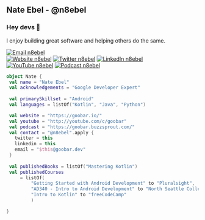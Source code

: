 ## Nate Ebel - @n8ebel
### Hey devs 👋

I enjoy building great software and helping others do the same.

[![Email n8ebel](https://img.shields.io/badge/Email-n8ebel@goobar.dev-red?style=for-the-badge)](mailto:n8ebel@goobar.dev)
<br>
[![Website n8ebel](https://img.shields.io/badge/Website-@goobar-yellow?style=for-the-badge)](https://goobar.io/)
[![Twitter n8ebel](https://img.shields.io/badge/Twitter-@n8ebel-9cf?style=for-the-badge)](https://twitter.com/n8ebel)
[![LinkedIn n8ebel](https://img.shields.io/badge/LinkedIn-@n8ebel-blue?style=for-the-badge)](https://www.linkedin.com/in/n8ebel/)
<br>
[![YouTube n8ebel](https://img.shields.io/badge/YouTube-@goobar-red?style=for-the-badge)](https://www.youtube.com/c/goobar)
[![Podcast n8ebel](https://img.shields.io/badge/Podcast-@goobar-blueviolet?style=for-the-badge)](https://goobar.buzzsprout.com/)


```kotlin
object Nate {
 val name = "Nate Ebel"
 val acknowledgements = "Google Developer Expert"
 
 val primarySkillset = "Android"
 val languages = listOf("Kotlin", "Java", "Python")

 val website = "https://goobar.io/"
 val youtube = "http://youtube.com/c/goobar"
 val podcast = "https://goobar.buzzsprout.com/"
 val contact = "@n8ebel".apply {
   twitter = this
   linkedin = this
   email = "$this@goobar.dev"
 }
 
 val publishedBooks = listOf("Mastering Kotlin")
 val publishedCourses 
     = listOf(
         "Getting Started with Android Development" to "Pluralsight", 
         "AD340 - Intro to Android Development" to "North Seattle College",
         "Intro to Kotlin" to "freeCodeCamp"
         )

}
```
